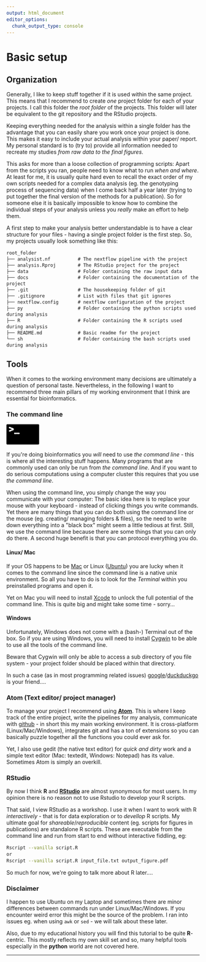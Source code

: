 ```yaml
---
output: html_document
editor_options:
  chunk_output_type: console
---
```


# Basic setup

## Organization

Generally, I like to keep stuff together if it is used within the same project.
This means that I recommend to create *one* project folder for each of your projects.
I call this folder the *root folder* of the projects.
This folder will later be equivalent to the git repository and the RStudio projects.

Keeping everything needed for the analysis within a single folder has the advantage that you can easily share you work once your project is done.
This makes it easy to include your actual analysis within your paper/ report.
My personal standard is to (try to) provide all information needed to recreate my studies *from raw data to the final figures*.

This asks for more than a loose collection of programming scripts: Apart from the scripts you ran, people need to know what to run *when and where*.
At least for me, it is usually quite hard even to recall the exact order of my own scripts needed for a complex data analysis (eg. the genotyping process of sequencing data) when I come back half a year later (trying to put together the final version of the methods for a publication).
So for someone else it is basically impossible to know how to combine the individual steps of your analysis unless you *really* make an effort to help them.

A first step to make your analysis better understandable is to have a clear structure for your files - having a single project folder is the first step.
So, my projects usually look something like this:

```
root_folder
├── analysist.nf          # The nextflow pipeline with the project
├── analysis.Rproj        # The RStudio project for the project
├── data                  # Folder containing the raw input data
├── docs                  # Folder containing the documentation of the project
├── .git                  # The housekeeping folder of git
├── .gitignore            # List with files that git ignores
├── nextflow.config       # nextflow configuration of the project
├── py                    # Folder containing the python scripts used during analysis
├── R                     # Folder containing the R scripts used during analysis
├── README.md             # Basic readme for the project
└── sh                    # Folder containing the bash scripts used during analysis
```
## Tools

When it comes to the working environment many decisions are ultimately a question of personal taste.
Nevertheless, in the following I want to recommend three main pillars of my working environment that I think are essential for bioinformatics.

### The command line

![](img/cl.svg)

If you're doing bioinformatics you *will* need to use *the command line* - this is where all the interesting stuff happens.
Many programs that are commonly used can only be run from *the command line*.
And if you want to do serious computations using a computer cluster this requires that you use *the command line*.

When using the command line, you simply change the way you communicate with your computer:
The basic idea here is to replace your mouse with your keyboard - instead of clicking things you write commands.
Yet there are many things that you can do both using the command line or the mouse (eg. creating/ managing folders & files), so the need to write down everything into a "black box" might seem a little tedious at first. Still, we use the command line because there are some things that you can only do there. A second huge benefit is that you can protocol everything you do.

#### Linux/ Mac

If your OS happens to be [Mac](https://support.apple.com/en-ca/guide/terminal/welcome/mac) or Linux ([Ubuntu](https://www.ubuntubeginner.com/ubuntu-terminal-basics/)) you are lucky when it comes to the command line since the command line is a native unix environment. So all you have to do is to look for the *Terminal* within you preinstalled programs and open it.

Yet on Mac you will need to install [Xcode](https://itunes.apple.com/us/app/xcode/id497799835?mt=12) to unlock the full potential of the command line.
This is quite big and might take some time - sorry...

#### Windows

Unfortunately, Windows does not come with a (bash-) Terminal out of the box.
So if you are using Windows, you will need to install [Cygwin](https://cygwin.com/) to be able to use all the tools of the command line.

Beware that Cygwin will only be able to access a sub directory of you file system - your project folder should be placed within that directory.


In such a case (as in most programming related issues) [google](https://www.google.com)/[duckduckgo](https://duckduckgo.com) is your friend....

### Atom (Text editor/ project manager)

To manage your project I recommend using [**Atom**](https://atom.io/).
This is where I keep track of the entire project, write the pipelines for my analysis, communicate with [github](https://github.com/) - in short this my main working environment.
It is cross-platform (Linux/Mac/Windows), integrates git and has a ton of extensions so you can basically puzzle together all the functions you could ever ask for.

Yet, I also use gedit (the native text editor) for *quick and dirty* work and a simple text editor (Mac: textedit, Windows: Notepad) has its value.
Sometimes Atom is simply an overkill.

### RStudio

By now I think **R** and [**RStudio**](https://www.rstudio.com/) are almost synonymous for most users.
In my opinion there is no reason not to use Rstudio to develop your R scripts.

That said, I view RStudio as a workshop.
I use it when I want to work with R *interactively* - that is for data exploration or to *devellop* R scripts.
My ultimate goal for *shareable*/*reproducible* content (eg. scripts for figures in publications) are standalone R scripts.
These are executable from the command line and run from start to end without interactive fiddling, eg:

```sh
Rscript --vanilla script.R
or
Rscript --vanilla script.R input_file.txt output_figure.pdf
```

So much for now, we're going to talk more about R later....

### Disclaimer

I happen to use Ubuntu on my Laptop and sometimes there are minor differences between commands run under Linux/Mac/Windows.
If you encounter weird error this might be the source of the problem.
I ran into issues eg. when using `awk` or `sed` - we will talk about these later.

Also, due to my educational history you will find this tutorial to be quite **R**-centric.
This mostly reflects my own skill set and so, many helpful tools especially in the **python** world are not covered here.

--------
